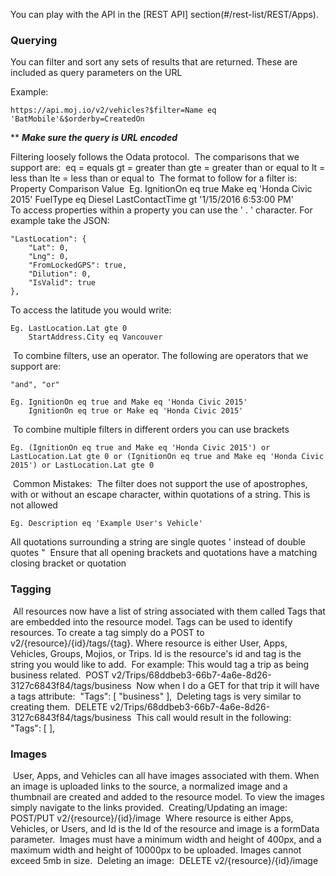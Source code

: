 You can play with the API in the [REST API] section(#/rest-list/REST/Apps).
​
### Querying ###

You can filter and sort any sets of results that are returned. These are included as query parameters on the URL

Example:

	https://api.moj.io/v2/vehicles?$filter=Name eq 'BatMobile'&$orderby=CreatedOn

** ***Make sure the query is URL encoded***

Filtering loosely follows the Odata protocol.
​
The comparisons that we support are:
​
        eq = equals
        gt = greater than
        gte = greater than or equal to
        lt = less than
        lte = less than or equal to
​
The format to follow for a filter is:
​
    Property Comparison Value
​
        Eg. IgnitionOn eq true
            Make eq 'Honda Civic 2015'
            FuelType eq Diesel
            LastContactTime gt '1/15/2016 6:53:00 PM'  
​
To access properties within a property you can use the ' . ' character.
For example take the JSON:
    
    "LastLocation": {
        "Lat": 0,
        "Lng": 0,
        "FromLockedGPS": true,
        "Dilution": 0,
        "IsValid": true
    },
To access the latitude you would write:

	Eg. LastLocation.Lat gte 0
        StartAddress.City eq Vancouver
​
To combine filters, use an operator. The following are operators that we support are:

	"and", "or"

	Eg. IgnitionOn eq true and Make eq 'Honda Civic 2015'
        IgnitionOn eq true or Make eq 'Honda Civic 2015'
​
To combine multiple filters in different orders you can use brackets

	Eg. (IgnitionOn eq true and Make eq 'Honda Civic 2015') or LastLocation.Lat gte 0 or (IgnitionOn eq true and Make eq 'Honda Civic 2015') or LastLocation.Lat gte 0
​
Common Mistakes:
​
The filter does not support the use of apostrophes, with or without an escape character, within quotations of a string.
This is not allowed

	Eg. Description eq 'Example User's Vehicle'
All quotations surrounding a string are single quotes ' instead of double quotes "
​
Ensure that all opening brackets and quotations have a matching closing bracket or quotation
​
### Tagging ###
​
All resources now have a list of string associated with them called Tags that are embedded into the resource model. Tags can be used to identify resources. To create a tag simply do a POST to v2/{resource}/{id}/tags/{tag}. Where resource is either User, Apps, Vehicles, Groups, Mojios, or Trips.  Id is the resource's id and tag is the string you would like to add. 
​
For example: This would tag a trip as being business related.
​
	POST v2/Trips/68ddbeb3-66b7-4a6e-8d26-3127c6843f84/tags/business
​
Now when I do a GET for that trip it will have a tags attribute:
​
	"Tags": [
	        "business"
	      ],
​
Deleting tags is very similar to creating them. 
​
	DELETE v2/Trips/68ddbeb3-66b7-4a6e-8d26-3127c6843f84/tags/business
​
This call would result in the following:
​
	"Tags": [
	      ],
​
### Images ###
​
User, Apps, and Vehicles can all have images associated with them. When an image is uploaded links to the source, a normalized image and a thumbnail are created and added to the resource model. To view the images simply navigate to the links provided.
​
Creating/Updating an image:
​
	POST/PUT v2/{resource}/{id}/image
​
Where resource is either Apps, Vehicles, or Users, and Id is the Id of the resource and image is a formData parameter.
​
Images must have a minimum width and height of 400px, and a maximum width and height of 10000px to be uploaded. Images cannot exceed 5mb in size. 
​
Deleting an image:
​
	DELETE v2/{resource}/{id}/image
​
